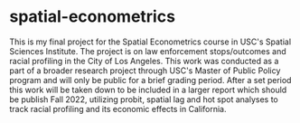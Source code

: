 # spatial-econometrics
This is my final project for the Spatial Econometrics course in USC's Spatial Sciences Institute. 
The project is on law enforcement stops/outcomes and racial profiling in the City of Los Angeles.
This work was conducted as a part of a broader research project through USC's Master of Public Policy program and will only be public for a brief grading period. 
After a set period this work will be taken down to be included in a larger report which should be publish Fall 2022, utilizing probit, spatial lag and hot spot analyses to
track racial profiling and its economic effects in California. 
